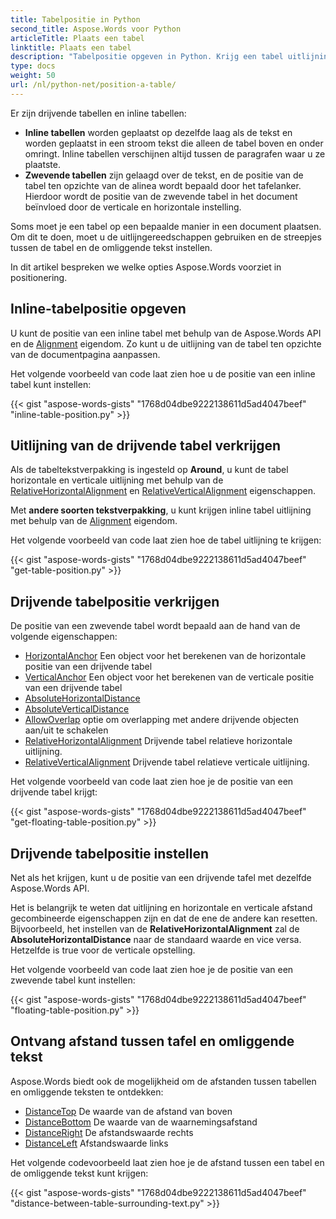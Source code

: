 ```yaml
---
title: Tabelpositie in Python
second_title: Aspose.Words voor Python
articleTitle: Plaats een tabel
linktitle: Plaats een tabel
description: "Tabelpositie opgeven in Python. Krijg een tabel uitlijning, krijgen en instellen drijvende tabel positie met behulp van Python."
type: docs
weight: 50
url: /nl/python-net/position-a-table/
---
```


Er zijn drijvende tabellen en inline tabellen:

* **Inline tabellen** worden geplaatst op dezelfde laag als de tekst en worden geplaatst in een stroom tekst die alleen de tabel boven en onder omringt. Inline tabellen verschijnen altijd tussen de paragrafen waar u ze plaatste.
* **Zwevende tabellen** zijn gelaagd over de tekst, en de positie van de tabel ten opzichte van de alinea wordt bepaald door het tafelanker. Hierdoor wordt de positie van de zwevende tabel in het document beïnvloed door de verticale en horizontale instelling.

Soms moet je een tabel op een bepaalde manier in een document plaatsen. Om dit te doen, moet u de uitlijngereedschappen gebruiken en de streepjes tussen de tabel en de omliggende tekst instellen.

In dit artikel bespreken we welke opties Aspose.Words voorziet in positionering.

## Inline-tabelpositie opgeven

U kunt de positie van een inline tabel met behulp van de Aspose.Words API en de [Alignment](https://reference.aspose.com/words/python-net/aspose.words.tables/table/alignment/) eigendom. Zo kunt u de uitlijning van de tabel ten opzichte van de documentpagina aanpassen.

Het volgende voorbeeld van code laat zien hoe u de positie van een inline tabel kunt instellen:

{{< gist "aspose-words-gists" "1768d04dbe9222138611d5ad4047beef" "inline-table-position.py" >}}

## Uitlijning van de drijvende tabel verkrijgen

Als de tabeltekstverpakking is ingesteld op **Around**, u kunt de tabel horizontale en verticale uitlijning met behulp van de [RelativeHorizontalAlignment](https://reference.aspose.com/words/python-net/aspose.words.tables/table/relative_horizontal_alignment/) en [RelativeVerticalAlignment](https://reference.aspose.com/words/python-net/aspose.words.tables/table/relative_vertical_alignment/) eigenschappen.

Met **andere soorten tekstverpakking**, u kunt krijgen inline tabel uitlijning met behulp van de [Alignment](https://reference.aspose.com/words/python-net/aspose.words.tables/table/alignment/) eigendom.

Het volgende voorbeeld van code laat zien hoe de tabel uitlijning te krijgen:

{{< gist "aspose-words-gists" "1768d04dbe9222138611d5ad4047beef" "get-table-position.py" >}}

## Drijvende tabelpositie verkrijgen

 De positie van een zwevende tabel wordt bepaald aan de hand van de volgende eigenschappen:

* [HorizontalAnchor](https://reference.aspose.com/words/python-net/aspose.words.tables/table/horizontal_anchor/) Een object voor het berekenen van de horizontale positie van een drijvende tabel
* [VerticalAnchor](https://reference.aspose.com/words/python-net/aspose.words.tables/table/vertical_anchor/) Een object voor het berekenen van de verticale positie van een drijvende tabel
* [AbsoluteHorizontalDistance](https://reference.aspose.com/words/python-net/aspose.words.tables/table/absolute_horizontal_distance/)
* [AbsoluteVerticalDistance](https://reference.aspose.com/words/python-net/aspose.words.tables/table/absolute_vertical_distance/)
* [AllowOverlap](https://reference.aspose.com/words/python-net/aspose.words.tables/table/allow_overlap/) optie om overlapping met andere drijvende objecten aan/uit te schakelen
* [RelativeHorizontalAlignment](https://reference.aspose.com/words/python-net/aspose.words.tables/table/relative_horizontal_alignment/) Drijvende tabel relatieve horizontale uitlijning.
* [RelativeVerticalAlignment](https://reference.aspose.com/words/python-net/aspose.words.tables/table/relative_vertical_alignment/) Drijvende tabel relatieve verticale uitlijning.

Het volgende voorbeeld van code laat zien hoe je de positie van een drijvende tabel krijgt:

{{< gist "aspose-words-gists" "1768d04dbe9222138611d5ad4047beef" "get-floating-table-position.py" >}}

## Drijvende tabelpositie instellen

Net als het krijgen, kunt u de positie van een drijvende tafel met dezelfde Aspose.Words API.

Het is belangrijk te weten dat uitlijning en horizontale en verticale afstand gecombineerde eigenschappen zijn en dat de ene de andere kan resetten. Bijvoorbeeld, het instellen van de **RelativeHorizontalAlignment** zal de **AbsoluteHorizontalDistance** naar de standaard waarde en vice versa. Hetzelfde is true voor de verticale opstelling.

Het volgende voorbeeld van code laat zien hoe je de positie van een zwevende tabel kunt instellen:

{{< gist "aspose-words-gists" "1768d04dbe9222138611d5ad4047beef" "floating-table-position.py" >}}

## Ontvang afstand tussen tafel en omliggende tekst

Aspose.Words biedt ook de mogelijkheid om de afstanden tussen tabellen en omliggende teksten te ontdekken:

- [DistanceTop](https://reference.aspose.com/words/python-net/aspose.words.tables/table/distance_top/) De waarde van de afstand van boven
- [DistanceBottom](https://reference.aspose.com/words/python-net/aspose.words.tables/table/distance_bottom/) De waarde van de waarnemingsafstand
- [DistanceRight](https://reference.aspose.com/words/python-net/aspose.words.tables/table/distance_right/) De afstandswaarde rechts
- [DistanceLeft](https://reference.aspose.com/words/python-net/aspose.words.tables/table/distance_left/) Afstandswaarde links

Het volgende codevoorbeeld laat zien hoe je de afstand tussen een tabel en de omliggende tekst kunt krijgen:

{{< gist "aspose-words-gists" "1768d04dbe9222138611d5ad4047beef" "distance-between-table-surrounding-text.py" >}}